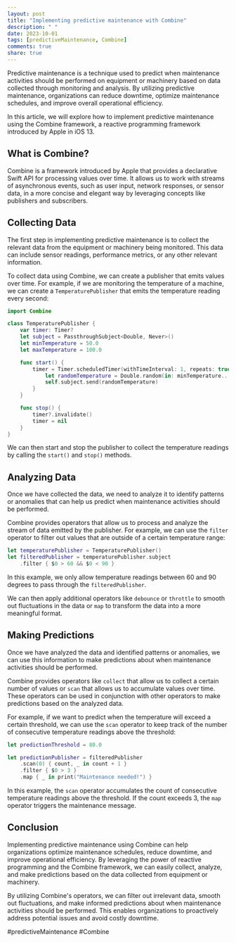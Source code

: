 ```yaml
---
layout: post
title: "Implementing predictive maintenance with Combine"
description: " "
date: 2023-10-01
tags: [predictiveMaintenance, Combine]
comments: true
share: true
---
```


Predictive maintenance is a technique used to predict when maintenance activities should be performed on equipment or machinery based on data collected through monitoring and analysis. By utilizing predictive maintenance, organizations can reduce downtime, optimize maintenance schedules, and improve overall operational efficiency.

In this article, we will explore how to implement predictive maintenance using the Combine framework, a reactive programming framework introduced by Apple in iOS 13.

## What is Combine?

Combine is a framework introduced by Apple that provides a declarative Swift API for processing values over time. It allows us to work with streams of asynchronous events, such as user input, network responses, or sensor data, in a more concise and elegant way by leveraging concepts like publishers and subscribers.

## Collecting Data

The first step in implementing predictive maintenance is to collect the relevant data from the equipment or machinery being monitored. This data can include sensor readings, performance metrics, or any other relevant information.

To collect data using Combine, we can create a publisher that emits values over time. For example, if we are monitoring the temperature of a machine, we can create a `TemperaturePublisher` that emits the temperature reading every second:

```swift
import Combine

class TemperaturePublisher {
    var timer: Timer?
    let subject = PassthroughSubject<Double, Never>()
    let minTemperature = 50.0
    let maxTemperature = 100.0

    func start() {
        timer = Timer.scheduledTimer(withTimeInterval: 1, repeats: true) { _ in
            let randomTemperature = Double.random(in: minTemperature...maxTemperature)
            self.subject.send(randomTemperature)
        }
    }

    func stop() {
        timer?.invalidate()
        timer = nil
    }
}
```

We can then start and stop the publisher to collect the temperature readings by calling the `start()` and `stop()` methods.

## Analyzing Data

Once we have collected the data, we need to analyze it to identify patterns or anomalies that can help us predict when maintenance activities should be performed.

Combine provides operators that allow us to process and analyze the stream of data emitted by the publisher. For example, we can use the `filter` operator to filter out values that are outside of a certain temperature range:

```swift
let temperaturePublisher = TemperaturePublisher()
let filteredPublisher = temperaturePublisher.subject
    .filter { $0 > 60 && $0 < 90 }
```

In this example, we only allow temperature readings between 60 and 90 degrees to pass through the `filteredPublisher`.

We can then apply additional operators like `debounce` or `throttle` to smooth out fluctuations in the data or `map` to transform the data into a more meaningful format.

## Making Predictions

Once we have analyzed the data and identified patterns or anomalies, we can use this information to make predictions about when maintenance activities should be performed.

Combine provides operators like `collect` that allow us to collect a certain number of values or `scan` that allows us to accumulate values over time. These operators can be used in conjunction with other operators to make predictions based on the analyzed data.

For example, if we want to predict when the temperature will exceed a certain threshold, we can use the `scan` operator to keep track of the number of consecutive temperature readings above the threshold:

```swift
let predictionThreshold = 80.0

let predictionPublisher = filteredPublisher
    .scan(0) { count, _ in count + 1 }
    .filter { $0 > 3 }
    .map { _ in print("Maintenance needed!") }
```

In this example, the `scan` operator accumulates the count of consecutive temperature readings above the threshold. If the count exceeds 3, the `map` operator triggers the maintenance message.

## Conclusion

Implementing predictive maintenance using Combine can help organizations optimize maintenance schedules, reduce downtime, and improve operational efficiency. By leveraging the power of reactive programming and the Combine framework, we can easily collect, analyze, and make predictions based on the data collected from equipment or machinery.

By utilizing Combine's operators, we can filter out irrelevant data, smooth out fluctuations, and make informed predictions about when maintenance activities should be performed. This enables organizations to proactively address potential issues and avoid costly downtime.

#predictiveMaintenance #Combine
